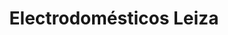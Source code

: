 ---
title: "Electrodomésticos Leiza"
url: /elizondo/electrodomesticos-leiza/
shop: Haushaltsgeräte
---